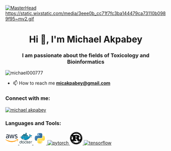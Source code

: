 [![MasterHead](https://static.wixstatic.com/media/3eee0b_cc71f7fc3ba144479ca73110b0989f95~mv2.gif)](https://www.linkedin.com/in/michael-akpabey-3a4727134/)
https://static.wixstatic.com/media/3eee0b_cc71f7fc3ba144479ca73110b0989f95~mv2.gif
<h1 align="center">Hi 👋, I'm Michael Akpabey</h1>
<h3 align="center">I am passionate about the fields of Toxicology and Bioinformatics</h3>


<p align="left"> <img src="https://komarev.com/ghpvc/?username=michael000777&label=Profile%20views&color=0e75b6&style=flat" alt="michael000777" /> </p>

- 📫 How to reach me **micakpabey@gmail.com**

<h3 align="left">Connect with me:</h3>
<p align="left">
<a href="https://linkedin.com/in/michael akpabey" target="blank"><img align="center" src="https://raw.githubusercontent.com/rahuldkjain/github-profile-readme-generator/master/src/images/icons/Social/linked-in-alt.svg" alt="michael akpabey" height="30" width="40" /></a>
</p>

<h3 align="left">Languages and Tools:</h3>
<p align="left"> <a href="https://aws.amazon.com" target="_blank" rel="noreferrer"> <img src="https://raw.githubusercontent.com/devicons/devicon/master/icons/amazonwebservices/amazonwebservices-original-wordmark.svg" alt="aws" width="40" height="40"/> </a> <a href="https://www.docker.com/" target="_blank" rel="noreferrer"> <img src="https://raw.githubusercontent.com/devicons/devicon/master/icons/docker/docker-original-wordmark.svg" alt="docker" width="40" height="40"/> </a> <a href="https://www.python.org" target="_blank" rel="noreferrer"> <img src="https://raw.githubusercontent.com/devicons/devicon/master/icons/python/python-original.svg" alt="python" width="40" height="40"/> </a> <a href="https://pytorch.org/" target="_blank" rel="noreferrer"> <img src="https://www.vectorlogo.zone/logos/pytorch/pytorch-icon.svg" alt="pytorch" width="40" height="40"/> </a> <a href="https://www.rust-lang.org" target="_blank" rel="noreferrer"> <img src="https://raw.githubusercontent.com/devicons/devicon/master/icons/rust/rust-plain.svg" alt="rust" width="40" height="40"/> </a> <a href="https://www.tensorflow.org" target="_blank" rel="noreferrer"> <img src="https://www.vectorlogo.zone/logos/tensorflow/tensorflow-icon.svg" alt="tensorflow" width="40" height="40"/> </a> </p>


